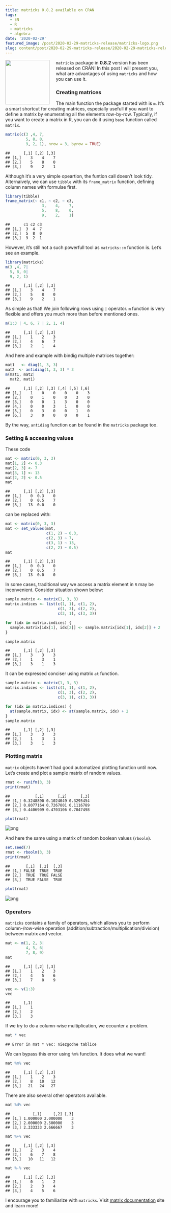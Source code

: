 ```yaml
---
title: matricks 0.8.2 available on CRAN
tags:
  - EN
  - R
  - matricks
  - algebra
date: '2020-02-29'
featured_image: /post/2020-02-29-matricks-release/matricks-logo.png
slug: content/post/2020-02-29-matricks-release/2020-02-29-matricks-release
---
```


<a href="https://krzjoa.github.io/matricks"><img src='https://raw.githubusercontent.com/krzjoa/matricks/master/man/figures/logo.png' align="left" height="139" style="margin-right: 20px" /></a>
`matricks` package in **0.8.2** version has been released on CRAN! In
this post I will present you, what are advantages of using `matricks`
and how you can use it.


### Creating matrices

The main function the package started with is `m`. It’s a smart shortcut
for creating matrices, especially usefull if you want to define a matrix
by enumerating all the elements row-by-row. Typically, if you want to
create a matrix in R, you can do it using `base` function called
`matrix`.

``` r
matrix(c(3 ,4, 7,
         5, 8, 0,
         9, 2, 1), nrow = 3, byrow = TRUE)
```

    ##      [,1] [,2] [,3]
    ## [1,]    3    4    7
    ## [2,]    5    8    0
    ## [3,]    9    2    1

Although it’s a very simple opeartion, the funtion call doesn’t look
tidy. Alternaively, we can use `tibble` with its `frame_matrix`
function, defining column names with formulae first.

``` r
library(tibble)
frame_matrix(~ c1, ~ c2, ~ c3,
                3,    4,    7,
                5,    8,    0,
                9,    2,    1)
```

    ##      c1 c2 c3
    ## [1,]  3  4  7
    ## [2,]  5  8  0
    ## [3,]  9  2  1

However, it’s still not a such powerfull tool as `matricks::m` function
is. Let’s see an example.

``` r
library(matricks)
m(3 ,4, 7|
  5, 8, 0|
  9, 2, 1)
```

    ##      [,1] [,2] [,3]
    ## [1,]    3    4    7
    ## [2,]    5    8    0
    ## [3,]    9    2    1

As simple as that! We join following rows using `|` operator. `m`
function is very flexible and offers you much more than before mentioned
ones.

``` r
m(1:3 | 4, 6, 7 | 2, 1, 4)
```

    ##      [,1] [,2] [,3]
    ## [1,]    1    2    3
    ## [2,]    4    6    7
    ## [3,]    2    1    4

And here and example with bindig multiple matrices together:

``` r
mat1   <- diag(1, 3, 3)
mat2  <- antidiag(1, 3, 3) * 3
m(mat1, mat2|
  mat2, mat1)
```

    ##      [,1] [,2] [,3] [,4] [,5] [,6]
    ## [1,]    1    0    0    0    0    3
    ## [2,]    0    1    0    0    3    0
    ## [3,]    0    0    1    3    0    0
    ## [4,]    0    0    3    1    0    0
    ## [5,]    0    3    0    0    1    0
    ## [6,]    3    0    0    0    0    1

By the way, `antidiag` function can be found in the `matricks` package
too.

### Setting & accessing values

These code

``` r
mat <- matrix(0, 3, 3)
mat[1, 2] <- 0.3
mat[2, 3] <- 7
mat[3, 1] <- 13
mat[2, 2] <- 0.5
mat
```

    ##      [,1] [,2] [,3]
    ## [1,]    0  0.3    0
    ## [2,]    0  0.5    7
    ## [3,]   13  0.0    0

can be replaced with:

``` r
mat <- matrix(0, 3, 3)
mat <- set_values(mat,
                  c(1, 2) ~ 0.3,
                  c(2, 3) ~ 7,
                  c(3, 1) ~ 13,
                  c(2, 2) ~ 0.5)
mat
```

    ##      [,1] [,2] [,3]
    ## [1,]    0  0.3    0
    ## [2,]    0  0.5    7
    ## [3,]   13  0.0    0

In some cases, traditional way we access a matrix element in `R` may be
inconvenient. Consider situation shown below:

``` r
sample.matrix <- matrix(1, 3, 3)
matrix.indices <- list(c(1, 1), c(1, 2),
                       c(1, 3), c(2, 2),
                       c(3, 1), c(3, 3))

for (idx in matrix.indices) {
  sample.matrix[idx[1], idx[2]] <- sample.matrix[idx[1], idx[2]] + 2
}

sample.matrix
```

    ##      [,1] [,2] [,3]
    ## [1,]    3    3    3
    ## [2,]    1    3    1
    ## [3,]    3    1    3

It can be expressed conciser using matrix `at` function.

``` r
sample.matrix <- matrix(1, 3, 3)
matrix.indices <- list(c(1, 1), c(1, 2),
                       c(1, 3), c(2, 2),
                       c(3, 1), c(3, 3))

for (idx in matrix.indices) {
  at(sample.matrix, idx) <- at(sample.matrix, idx) + 2
}
sample.matrix
```

    ##      [,1] [,2] [,3]
    ## [1,]    3    3    3
    ## [2,]    1    3    1
    ## [3,]    3    1    3

### Plotting matrix

`matrix` objects haven’t had good automatized plotting function until
now. Let’s create and plot a sample matrix of random values.

``` r
rmat <- runifm(3, 3)
print(rmat)
```

    ##           [,1]      [,2]      [,3]
    ## [1,] 0.3248890 0.1024049 0.3295454
    ## [2,] 0.8077164 0.7267801 0.1116789
    ## [3,] 0.4406909 0.4703106 0.7047498

``` r
plot(rmat)
```

![png](/post/2020-02-29-matricks-release/runifm_print.png)


And here the same using a matrix of random boolean values (`rboolm`).

``` r
set.seed(7)
rmat <- rboolm(3, 3)
print(rmat)
```

    ##       [,1]  [,2]  [,3]
    ## [1,] FALSE  TRUE  TRUE
    ## [2,]  TRUE  TRUE FALSE
    ## [3,]  TRUE FALSE  TRUE

``` r
plot(rmat)
```
![png](/post/2020-02-29-matricks-release/rboolm_print.png)

### Operators

`matricks` contains a family of operators, which allows you to perform
column-/row-wise operation
(addition/subtraction/multiplication/division) between matrix and
vector.

``` r
mat <- m(1, 2, 3|
         4, 5, 6|
         7, 8, 9)
mat
```

    ##      [,1] [,2] [,3]
    ## [1,]    1    2    3
    ## [2,]    4    5    6
    ## [3,]    7    8    9

``` r
vec <- v(1:3)
vec
```

    ##      [,1]
    ## [1,]    1
    ## [2,]    2
    ## [3,]    3

If we try to do a column-wise multiplication, we ecounter a problem.

``` r
mat * vec
```

    ## Error in mat * vec: niezgodne tablice

We can bypass this error using `%m%` function. It does what we want!

``` r
mat %m% vec
```

    ##      [,1] [,2] [,3]
    ## [1,]    1    2    3
    ## [2,]    8   10   12
    ## [3,]   21   24   27

There are also several other operators available.

``` r
mat %d% vec
```

    ##          [,1]     [,2] [,3]
    ## [1,] 1.000000 2.000000    3
    ## [2,] 2.000000 2.500000    3
    ## [3,] 2.333333 2.666667    3

``` r
mat %+% vec
```

    ##      [,1] [,2] [,3]
    ## [1,]    2    3    4
    ## [2,]    6    7    8
    ## [3,]   10   11   12

``` r
mat %-% vec
```

    ##      [,1] [,2] [,3]
    ## [1,]    0    1    2
    ## [2,]    2    3    4
    ## [3,]    4    5    6

I encourage you to familiarize with `matricks`. Visit [matrix
documentation](https://krzjoa.github.io/matricks) site and learn more!
